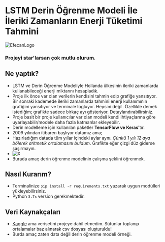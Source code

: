 # LSTM Derin Öğrenme Modeli İle İleriki Zamanların Enerji Tüketimi Tahmini
![EfecanLogo](https://avatars.githubusercontent.com/u/66366306?s=100&u=dc5e6f5b4a05d07958d9a867b803760aa2b1613e&v=4)
### Projeyi star'larsan çok mutlu olurum.
## Ne yaptık?
- LSTM ve Derin Öğrenme Modeliyle Hollanda ülkesinin ileriki zamanlarda kullanabileceği enerji miktarını hesapladık.
- Proje ilk önce var olan verilerin kendisini tahmin edip grafiğe yansıtıyor. Bir sonraki kademede ileriki zamanlarda tahmini enerji kullanımının grafiğini yansıtıyor ve terminale logluyor. Hepsini değil. Özellikle demek istediğim; grafikte sadece birkaç ayı gösteriyor. Detaylandırabilirsiniz.
- Proje basit bir proje kullanıcılar var olan modeli kendi ihtiyaçlarına göre uyarlayabilir/modele daha fazla katmanlar ekleyebilir.
- Derin modelleme için kullanılan paketler **TensorFlow ve Keras**'tır.
- 2009 yılından itibaren başlıyor datamız ama;
- Hazırladığım datada tüm yıllar içindeki aylar aynı. *Çünkü 1 yılı 12 aya bölerek aritmetik ortalamasını buldum*. Grafikte eğer çizgi düz giderse şaşırmayın.
- ![X](https://i.imgur.com/MmXgIHj.png)
- Burada amaç derin öğrenme modelinin çalışma şeklini öğrenmek.
## Nasıl Kurarım?
- Terminalinize ```pip install -r requirements.txt``` yazarak uygun modülleri yükleyebilirsiniz.
- Python `3.7x` version gerekmektedir.

## Veri Kaynakçaları
- [Kaggle](kaggle.com/lucabasa/dutch-energy) ama verisetini projeye dahil etmedim. Sütunlar toplanıp ortalamalar baz alınarak csv dosyası oluşturuldu!
- Burda amaç zaten data değil derin öğrenme modeli örneği.
